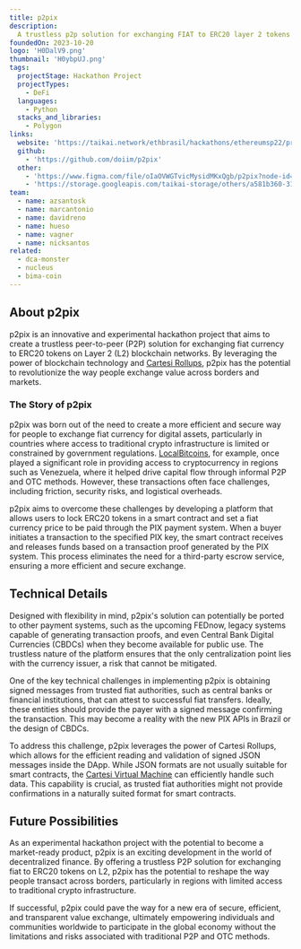 ```yaml
---
title: p2pix
description:
  A trustless p2p solution for exchanging FIAT to ERC20 layer 2 tokens
foundedOn: 2023-10-20
logo: 'H0DalV9.png'
thumbnail: 'H0ybpUJ.png'
tags:
  projectStage: Hackathon Project
  projectTypes:
    - DeFi
  languages:
    - Python
  stacks_and_libraries:
    - Polygon
links:
  website: 'https://taikai.network/ethbrasil/hackathons/ethereumsp22/projects/cl7w9hdqs65274301xcu283k1ml/idea'
  github:
    - 'https://github.com/doiim/p2pix'
  other:
    - 'https://www.figma.com/file/oIaOVWGTvicMysidMKxQgb/p2pix?node-id=23%3A2'
    - 'https://storage.googleapis.com/taikai-storage/others/a581b360-31d1-11ed-bf70-b547ae78af76p2pix%20[%20Ethereum%20SP%20hackathon%20]%2011_set.pptx'
team:
  - name: azsantosk
  - name: marcantonio
  - name: davidreno
  - name: hueso
  - name: vagner
  - name: nicksantos
related:
  - dca-monster
  - nucleus
  - bima-coin
---
```


## About p2pix

p2pix is an innovative and experimental hackathon project that aims to create a
trustless peer-to-peer (P2P) solution for exchanging fiat currency to ERC20
tokens on Layer 2 (L2) blockchain networks. By leveraging the power of
blockchain technology and
[Cartesi Rollups](https://docs.cartesi.io/cartesi-rollups/overview/), p2pix has
the potential to revolutionize the way people exchange value across borders and
markets.

### The Story of p2pix

p2pix was born out of the need to create a more efficient and secure way for
people to exchange fiat currency for digital assets, particularly in countries
where access to traditional crypto infrastructure is limited or constrained by
government regulations.
[LocalBitcoins](https://en.wikipedia.org/wiki/LocalBitcoins), for example, once
played a significant role in providing access to cryptocurrency in regions such
as Venezuela, where it helped drive capital flow through informal P2P and OTC
methods. However, these transactions often face challenges, including friction,
security risks, and logistical overheads.

p2pix aims to overcome these challenges by developing a platform that allows
users to lock ERC20 tokens in a smart contract and set a fiat currency price to
be paid through the PIX payment system. When a buyer initiates a transaction to
the specified PIX key, the smart contract receives and releases funds based on a
transaction proof generated by the PIX system. This process eliminates the need
for a third-party escrow service, ensuring a more efficient and secure exchange.

## Technical Details

Designed with flexibility in mind, p2pix's solution can potentially be ported to
other payment systems, such as the upcoming FEDnow, legacy systems capable of
generating transaction proofs, and even Central Bank Digital Currencies (CBDCs)
when they become available for public use. The trustless nature of the platform
ensures that the only centralization point lies with the currency issuer, a risk
that cannot be mitigated.

One of the key technical challenges in implementing p2pix is obtaining signed
messages from trusted fiat authorities, such as central banks or financial
institutions, that can attest to successful fiat transfers. Ideally, these
entities should provide the payer with a signed message confirming the
transaction. This may become a reality with the new PIX APIs in Brazil or the
design of CBDCs.

To address this challenge, p2pix leverages the power of Cartesi Rollups, which
allows for the efficient reading and validation of signed JSON messages inside
the DApp. While JSON formats are not usually suitable for smart contracts, the
[Cartesi Virtual Machine](https://docs.cartesi.io/machine/intro/) can
efficiently handle such data. This capability is crucial, as trusted fiat
authorities might not provide confirmations in a naturally suited format for
smart contracts.

## Future Possibilities

As an experimental hackathon project with the potential to become a market-ready
product, p2pix is an exciting development in the world of decentralized finance.
By offering a trustless P2P solution for exchanging fiat to ERC20 tokens on L2,
p2pix has the potential to reshape the way people transact across borders,
particularly in regions with limited access to traditional crypto
infrastructure.

If successful, p2pix could pave the way for a new era of secure, efficient, and
transparent value exchange, ultimately empowering individuals and communities
worldwide to participate in the global economy without the limitations and risks
associated with traditional P2P and OTC methods.
